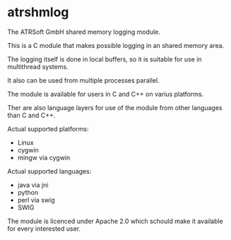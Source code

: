 # atrshmlog
The ATRSoft GmbH shared memory logging module.

This is a C module that makes possible logging in an shared memory area.

The logging itself is done in local buffers, so it is suitable for
use in multithread systems.

It also can be used from multiple processes parallel.

The module is available for users in C and C++ on varius platforms.

Ther are also language layers for use of the module from other
languages than C and C++.

Actual supported platforms:

- Linux
- cygwin
- mingw via cygwin

Actual supported languages:

- java via jni
- python
- perl via swig
- SWIG

The module is licenced under Apache 2.0 which schould make it available
for every interested user.

